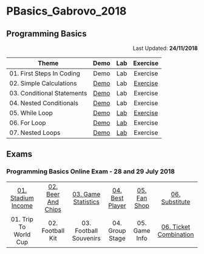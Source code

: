 # PBasics_Gabrovo_2018

## Programming Basics
<p align="right">Last Updated: <b>24/11/2018</b></p>

|Theme|Demo|Lab|Exercise|
|--|:--:|:--:|:--:|
|01. First Steps In Coding|Demo|Lab|Exercise|
|02. Simple Calculations|[Demo](https://github.com/emilia98/PBasics_Gabrovo_2018/tree/master/02.%20Simple%20Calculations/Demo)|Lab|[Exercise](https://github.com/emilia98/PBasics_Gabrovo_2018/tree/master/02.%20Simple%20Calculations/Exercise)|
|03. Conditional Statements|[Demo](https://github.com/emilia98/PBasics_Gabrovo_2018/tree/master/03.%20Conditional%20Statements/Demo)|Lab|Exercise|
|04. Nested Conditionals|[Demo](https://github.com/emilia98/PBasics_Gabrovo_2018/tree/master/04.%20Nested%20Conditionals/Demo)|Lab|Exercise|
|05. While Loop|[Demo](https://github.com/emilia98/PBasics_Gabrovo_2018/tree/master/05.%20While%20Loop/Demo)|[Lab](https://github.com/emilia98/PBasics_Gabrovo_2018/tree/master/05.%20While%20Loop/Lab)|[Exercise](https://github.com/emilia98/PBasics_Gabrovo_2018/tree/master/05.%20While%20Loop/Exercise)|
|06. For Loop|[Demo](https://github.com/emilia98/PBasics_Gabrovo_2018/tree/master/06.%20For%20Loop/Demo)|[Lab](https://github.com/emilia98/PBasics_Gabrovo_2018/tree/master/06.%20For%20Loop/Lab)|Exercise|
|07. Nested Loops|[Demo](https://github.com/emilia98/PBasics_Gabrovo_2018/tree/master/07.%20Nested%20Loops/Demo)|[Lab](https://github.com/emilia98/PBasics_Gabrovo_2018/tree/master/07.%20Nested%20Loops/Lab)|Exercise|

## Exams

### Programming Basics Online Exam - 28 and 29 July 2018
|||||||
|:--:|:--:|:--:|:--:|:--:|:--:|
|[01. Stadium Income](https://github.com/emilia98/PBasics_Gabrovo_2018/tree/master/Exams/PB_Exam_28_29_July_2018/PB_Exam_Solutions/01.StadiumIncome)|[02. Beer And Chips](https://github.com/emilia98/PBasics_Gabrovo_2018/tree/master/Exams/PB_Exam_28_29_July_2018/PB_Exam_Solutions/02.BeerAndChips)|[03. Game Statistics](https://github.com/emilia98/PBasics_Gabrovo_2018/tree/master/Exams/PB_Exam_28_29_July_2018/PB_Exam_Solutions/03.GameStatistics)|[04. Best Player](https://github.com/emilia98/PBasics_Gabrovo_2018/tree/master/Exams/PB_Exam_28_29_July_2018/PB_Exam_Solutions/04.BestPlayer)|[05. Fan Shop](https://github.com/emilia98/PBasics_Gabrovo_2018/tree/master/Exams/PB_Exam_28_29_July_2018/PB_Exam_Solutions/05.FanShop)|[06. Substitute](https://github.com/emilia98/PBasics_Gabrovo_2018/tree/master/Exams/PB_Exam_28_29_July_2018/PB_Exam_Solutions/06.Substitute)|
|01. Trip To World Cup|02. Football Kit|03. Football Souvenirs|04. Group Stage|05. Game Info|[06. Ticket Combination](https://github.com/emilia98/PBasics_Gabrovo_2018/tree/master/Exams/PB_Exam_28_29_July_2018/PB_Exam_Solutions/06.TicketCombination)|